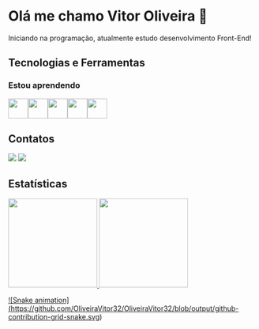 # Olá me chamo Vitor Oliveira 👋

Iniciando na programação, atualmente estudo desenvolvimento Front-End!

## Tecnologias e Ferramentas

### Estou aprendendo
<div style="display:flex;">
  <img src="https://cdn.jsdelivr.net/gh/devicons/devicon/icons/html5/html5-original-wordmark.svg" width="40" height="40" />
  <img src="https://cdn.jsdelivr.net/gh/devicons/devicon/icons/css3/css3-original-wordmark.svg" width="40" height="40" />
  <img src="https://cdn.jsdelivr.net/gh/devicons/devicon/icons/javascript/javascript-original.svg" width="40" height="40" />
  <img src="https://cdn.jsdelivr.net/gh/devicons/devicon/icons/react/react-original-wordmark.svg" width="40" height="40" />
  <img src="https://cdn.jsdelivr.net/gh/devicons/devicon/icons/nodejs/nodejs-original.svg" width="40" height="40" />
</div>


## Contatos

<div>
<a href = "mailto:oliveiravitor327@gmail.com"><img src="https://img.shields.io/badge/Gmail-D14836?style=for-the-badge&logo=gmail&logoColor=white" target="_blank"></a>
<a href="https://www.linkedin.com/in/vitor-oliveira-27a01525b/" target="_blank"><img src="https://img.shields.io/badge/-LinkedIn-%230077B5?style=for-the-badge&logo=linkedin&logoColor=white" target="_blank"></a>   
</div>

## Estatísticas
<div>
<a href="https://github.com/OliveiraVitor32">
<img height="180em" src="https://github-readme-stats.vercel.app/api/top-langs/?username=OliveiraVitor32&layout=compact&langs_count=7&theme=dracula"/>
<img height="180em" src="https://github-readme-stats.vercel.app/api?username=OliveiraVitor32&show_icons=true&theme=dracula&include_all_commits=true&count_private=true"/>
</div>


![Snake animation]
(https://github.com/OliveiraVitor32/OliveiraVitor32/blob/output/github-contribution-grid-snake.svg)
